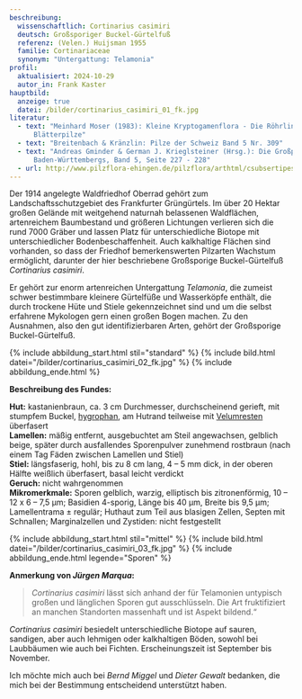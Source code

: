```yaml
---
beschreibung:
  wissenschaftlich: Cortinarius casimiri
  deutsch: Großsporiger Buckel-Gürtelfuß
  referenz: (Velen.) Huijsman 1955
  familie: Cortinariaceae
  synonym: "Untergattung: Telamonia"
profil:
  aktualisiert: 2024-10-29
  autor_in: Frank Kaster
hauptbild:
  anzeige: true
  datei: /bilder/cortinarius_casimiri_01_fk.jpg
literatur:
  - text: "Meinhard Moser (1983): Kleine Kryptogamenflora - Die Röhrlinge und
      Blätterpilze"
  - text: "Breitenbach & Kränzlin: Pilze der Schweiz Band 5 Nr. 309"
  - text: "Andreas Gminder & German J. Krieglsteiner (Hrsg.): Die Großpilze
      Baden-Württembergs, Band 5, Seite 227 - 228"
  - url: http://www.pilzflora-ehingen.de/pilzflora/arthtml/csubsertipes.php
---
```

Der 1914 angelegte Waldfriedhof Oberrad gehört zum Landschaftsschutzgebiet des Frankfurter Grüngürtels. Im über 20 Hektar großen Gelände mit weitgehend naturnah belassenen Waldflächen, artenreichem Baumbestand und größeren Lichtungen verlieren sich die rund 7000 Gräber und lassen Platz für unterschiedliche Biotope mit unterschiedlicher Bodenbeschaffenheit. Auch kalkhaltige Flächen sind vorhanden, so dass der Friedhof bemerkenswerten Pilzarten Wachstum ermöglicht, darunter der hier beschriebene Großsporige Buckel-Gürtelfuß *Cortinarius casimiri*.

Er gehört zur enorm artenreichen Untergattung *Telamonia*, die zumeist schwer bestimmbare kleinere Gürtelfüße und Wasserköpfe enthält, die durch trockene Hüte und Stiele gekennzeichnet sind und um die selbst erfahrene Mykologen gern einen großen Bogen machen. Zu den Ausnahmen, also den gut identifizierbaren Arten, gehört der Großsporige Buckel-Gürtelfuß.

{% include abbildung_start.html stil="standard" %}
{% include bild.html datei="/bilder/cortinarius_casimiri_02_fk.jpg" %}
{% include abbildung_ende.html %}

**Beschreibung des Fundes:**

**Hut:** kastanienbraun, ca. 3 cm Durchmesser, durchscheinend gerieft, mit stumpfem Buckel, [hygrophan](hygrophan "Glossar"), am Hutrand teilweise mit [Velumresten](Velum "Glossar") überfasert\
**Lamellen:** mäßig entfernt, ausgebuchtet am Steil angewachsen, gelblich beige, später durch ausfallendes Sporenpulver zunehmend rostbraun (nach einem Tag Fäden zwischen Lamellen und Stiel)\
**Stiel:** längsfaserig, hohl, bis zu 8 cm lang, 4 – 5 mm dick, in der oberen Hälfte weißlich überfasert, basal leicht verdickt\
**Geruch:** nicht wahrgenommen\
**Mikromerkmale:** Sporen gelblich, warzig, elliptisch bis zitronenförmig, 10 – 12 x 6 – 7,5 µm; Basidien 4-sporig, Länge bis 40 µm, Breite bis 9,5 µm; Lamellentrama ± regulär; Huthaut zum Teil aus blasigen Zellen, Septen mit Schnallen; Marginalzellen und Zystiden: nicht festgestellt

{% include abbildung_start.html stil="mittel" %}
{% include bild.html datei="/bilder/cortinarius_casimiri_03_fk.jpg" %}
{% include abbildung_ende.html legende="Sporen" %}

**Anmerkung von *Jürgen Marqua*:**

> *Cortinarius casimiri* lässt sich anhand der für Telamonien untypisch großen und länglichen Sporen gut ausschlüsseln. Die Art fruktifiziert an manchen Standorten massenhaft und ist Aspekt bildend.“

*Cortinarius casimiri* besiedelt unterschiedliche Biotope auf sauren, sandigen, aber auch lehmigen oder kalkhaltigen Böden, sowohl bei Laubbäumen wie auch bei Fichten. Erscheinungszeit ist September bis November.

Ich möchte mich auch bei *Bernd Miggel* und *Dieter Gewalt* bedanken, die mich bei der Bestimmung entscheidend unterstützt haben.
